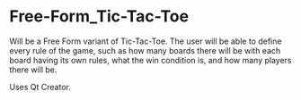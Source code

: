 # Free-Form_Tic-Tac-Toe

Will be a Free Form variant of Tic-Tac-Toe. The user will be able to define every rule of the game, such as how many boards there will be with each board having its own rules, what the win condition is, and how many players there will be. 

Uses Qt Creator.
